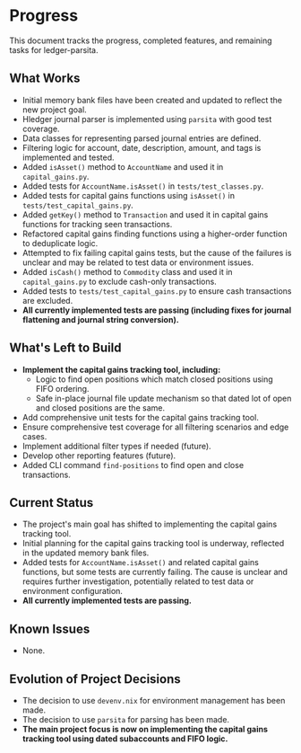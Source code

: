 # Progress

This document tracks the progress, completed features, and remaining tasks for ledger-parsita.

## What Works

- Initial memory bank files have been created and updated to reflect the new project goal.
- Hledger journal parser is implemented using `parsita` with good test coverage.
- Data classes for representing parsed journal entries are defined.
- Filtering logic for account, date, description, amount, and tags is implemented and tested.
- Added `isAsset()` method to `AccountName` and used it in `capital_gains.py`.
- Added tests for `AccountName.isAsset()` in `tests/test_classes.py`.
- Added tests for capital gains functions using `isAsset()` in `tests/test_capital_gains.py`.
- Added `getKey()` method to `Transaction` and used it in capital gains functions for tracking seen transactions.
- Refactored capital gains finding functions using a higher-order function to deduplicate logic.
- Attempted to fix failing capital gains tests, but the cause of the failures is unclear and may be related to test data or environment issues.
- Added `isCash()` method to `Commodity` class and used it in `capital_gains.py` to exclude cash-only transactions.
- Added tests to `tests/test_capital_gains.py` to ensure cash transactions are excluded.
- **All currently implemented tests are passing (including fixes for journal flattening and journal string conversion).**

## What's Left to Build

- **Implement the capital gains tracking tool, including:**
    - Logic to find open positions which match closed positions using FIFO ordering.
    - Safe in-place journal file update mechanism so that dated lot of open and closed positions are the same.
- Add comprehensive unit tests for the capital gains tracking tool.
- Ensure comprehensive test coverage for all filtering scenarios and edge cases.
- Implement additional filter types if needed (future).
- Develop other reporting features (future).
- Added CLI command `find-positions` to find open and close transactions.

## Current Status

- The project's main goal has shifted to implementing the capital gains tracking tool.
- Initial planning for the capital gains tracking tool is underway, reflected in the updated memory bank files.
- Added tests for `AccountName.isAsset()` and related capital gains functions, but some tests are currently failing. The cause is unclear and requires further investigation, potentially related to test data or environment configuration.
- **All currently implemented tests are passing.**

## Known Issues

- None.

## Evolution of Project Decisions

- The decision to use `devenv.nix` for environment management has been made.
- The decision to use `parsita` for parsing has been made.
- **The main project focus is now on implementing the capital gains tracking tool using dated subaccounts and FIFO logic.**
